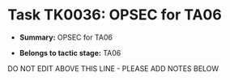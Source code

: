 # Task TK0036: OPSEC for TA06

* **Summary:** OPSEC for TA06

* **Belongs to tactic stage:** TA06

DO NOT EDIT ABOVE THIS LINE - PLEASE ADD NOTES BELOW